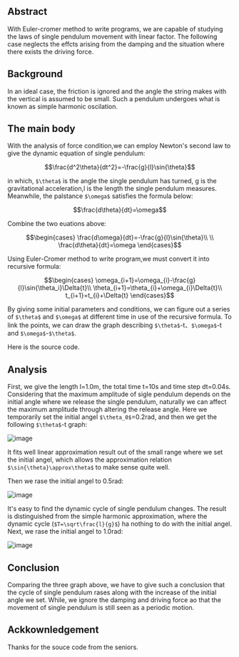 ## Abstract
With Euler-cromer method to write programs, we are capable of studying the laws of single pendulum movement with linear factor. The following case neglects the effcts arising from the damping and the situation where there exists the driving force.
## Background
In an ideal case, the friction is ignored and the angle the string makes with the vertical is assumed to be small. Such a pendulum undergoes what is known as simple harmonic oscilation.
## The main body 
With the analysis of force condition,we can employ Newton's second law to give the dynamic equation of single pendulum:
```math
\frac{d^2\theta}{dt^2}=-\frac{g}{l}\sin{\theta}
```
in which, `$\theta$` is the angle the single pendulum has turned, g is the gravitational acceleration,l is the length the single pendulum measures.
Meanwhile, the palstance `$\omega$` satisfies the formula below:
```math
\frac{d\theta}{dt}=\omega
```
Combine the two euations above:
```math
\begin{cases}
\frac{d\omega}{dt}=-\frac{g}{l}\sin{\theta}\\
\\
\frac{d\theta}{dt}=\omega
\end{cases}
```
Using Euler-Cromer method to write program,we must convert it into recursive formula:
```math
\begin{cases}
\omega_{i+1}=\omega_{i}-\frac{g}{l}\sin{\theta_i}\Delta{t}\\
\theta_{i+1}=\theta_{i}+\omega_{i}\Delta{t}\\
t_{i+1}=t_{i}+\Delta{t}
\end{cases}
```
By giving some initial parameters and conditions, we can figure out a series of `$\theta$` and `$\omega$` at different time in use of the recursive formula. To link the points, we can draw the graph describing `$\theta$`-t、`$\omega$`-t and `$\omega$`-`$\theta$`.

Here is the source code.
## Analysis
First, we give the length l=1.0m, the total time t=10s and time step dt=0.04s. Considering that the maximum amplitude of sigle pendulum depends on the initial angle where we release the single pendulum, naturally we can affect the maximum amplitude through altering the release angle. Here we temporarily set the initial angel `$\theta_0$`=0.2rad, and then we get the following `$\theta$`-t graph:

![image](http://note.youdao.com/favicon.ico)

It fits well linear approximation result out of the small range where we set the initial angel, which allows the approximation relation `$\sin{\theta}\approx\theta$` to make sense quite well.

Then we rase the initial angel to 0.5rad:

![image](http://note.youdao.com/favicon.ico)
 
It's easy to find the dynamic cycle of single pendulum changes. The result is distinguished from the simple harmonic approximation, where the dynamic cycle (`$T=\sqrt\frac{l}{g}$`) ha nothing to do with the initial angel. Next, we rase the initial angel to 1.0rad:

![image](http://note.youdao.com/favicon.ico)

## Conclusion
Comparing the three graph above, we have to give such a conclusion that the cycle of single pendulum rases along with the increase of the initial angle we set. While, we ignore the damping and driving force ao that the movement of single pendulum is still seen as a periodic motion.
## Ackkownledgement
Thanks for the souce code from the seniors.